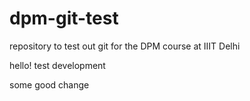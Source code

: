 # dpm-git-test
repository to test out git for the DPM course at IIIT Delhi

hello! test development

some good change
